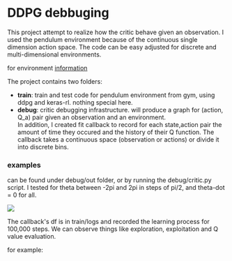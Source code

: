 # DDPG debbuging
This project attempt to realize how the critic behave given an observation.
I used the pendulum environment because of the continuous single dimension action space.
The code can be easy adjusted for discrete and multi-dimensional environments.

for environment <a href="https://github.com/openai/gym/wiki/Pendulum-v0">information</a>

The project contains two folders:
* <b>train</b>: train and test code for pendulum environment from gym, using ddpg and keras-rl. nothing special here.<br/>
* <b>debug</b>: critic debugging infrastructure. will produce a graph for (action, Q_a) pair given an observation and an environment.
<br/>In addition, I created fit callback to record for each state,action pair the amount of time they occured and the history of their Q function.
The callback takes a continuous space (observation or actions) or divide it into discrete bins.
### examples
can be found under debug/out  folder, or by running the debug/critic.py script.
I tested for theta between -2pi and 2pi in steps of pi/2, and theta-dot = 0 for all.

<img src=INSERTLINKHERE></img>

The callback's df is in train/logs and recorded the learning process for 100,000 steps.
We can observe things like exploration, exploitation and Q value evaluation.

for example:
<INSERT JUPYTER HERE>
 

